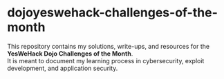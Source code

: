 # dojoyeswehack-challenges-of-the-month

This repository contains my solutions, write-ups, and resources for the **YesWeHack Dojo Challenges of the Month**.  
It is meant to document my learning process in cybersecurity, exploit development, and application security.
